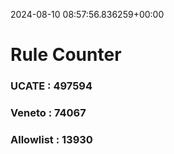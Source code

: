 2024-08-10 08:57:56.836259+00:00
# Rule Counter 
 ### UCATE : 497594

 ### Veneto : 74067

 ### Allowlist : 13930